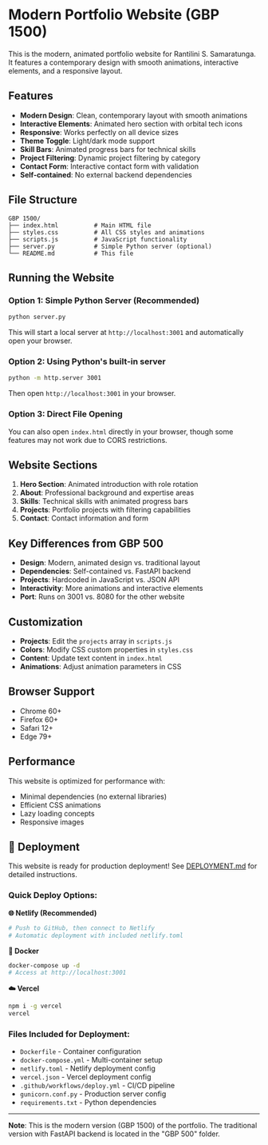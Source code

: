 # Modern Portfolio Website (GBP 1500)

This is the modern, animated portfolio website for Rantilini S. Samaratunga. It features a contemporary design with smooth animations, interactive elements, and a responsive layout.

## Features

- **Modern Design**: Clean, contemporary layout with smooth animations
- **Interactive Elements**: Animated hero section with orbital tech icons
- **Responsive**: Works perfectly on all device sizes
- **Theme Toggle**: Light/dark mode support
- **Skill Bars**: Animated progress bars for technical skills
- **Project Filtering**: Dynamic project filtering by category
- **Contact Form**: Interactive contact form with validation
- **Self-contained**: No external backend dependencies

## File Structure

```
GBP 1500/
├── index.html          # Main HTML file
├── styles.css          # All CSS styles and animations
├── scripts.js          # JavaScript functionality
├── server.py           # Simple Python server (optional)
└── README.md           # This file
```

## Running the Website

### Option 1: Simple Python Server (Recommended)

```bash
python server.py
```

This will start a local server at `http://localhost:3001` and automatically open your browser.

### Option 2: Using Python's built-in server

```bash
python -m http.server 3001
```

Then open `http://localhost:3001` in your browser.

### Option 3: Direct File Opening

You can also open `index.html` directly in your browser, though some features may not work due to CORS restrictions.

## Website Sections

1. **Hero Section**: Animated introduction with role rotation
2. **About**: Professional background and expertise areas
3. **Skills**: Technical skills with animated progress bars
4. **Projects**: Portfolio projects with filtering capabilities
5. **Contact**: Contact information and form

## Key Differences from GBP 500

- **Design**: Modern, animated design vs. traditional layout
- **Dependencies**: Self-contained vs. FastAPI backend
- **Projects**: Hardcoded in JavaScript vs. JSON API
- **Interactivity**: More animations and interactive elements
- **Port**: Runs on 3001 vs. 8080 for the other website

## Customization

- **Projects**: Edit the `projects` array in `scripts.js`
- **Colors**: Modify CSS custom properties in `styles.css`
- **Content**: Update text content in `index.html`
- **Animations**: Adjust animation parameters in CSS

## Browser Support

- Chrome 60+
- Firefox 60+
- Safari 12+
- Edge 79+

## Performance

This website is optimized for performance with:
- Minimal dependencies (no external libraries)
- Efficient CSS animations
- Lazy loading concepts
- Responsive images

## 🚀 Deployment

This website is ready for production deployment! See [DEPLOYMENT.md](DEPLOYMENT.md) for detailed instructions.

### Quick Deploy Options:

**🌐 Netlify (Recommended)**
```bash
# Push to GitHub, then connect to Netlify
# Automatic deployment with included netlify.toml
```

**🐳 Docker**
```bash
docker-compose up -d
# Access at http://localhost:3001
```

**☁️ Vercel**
```bash
npm i -g vercel
vercel
```

### Files Included for Deployment:
- `Dockerfile` - Container configuration
- `docker-compose.yml` - Multi-container setup
- `netlify.toml` - Netlify deployment config
- `vercel.json` - Vercel deployment config
- `.github/workflows/deploy.yml` - CI/CD pipeline
- `gunicorn.conf.py` - Production server config
- `requirements.txt` - Python dependencies

---

**Note**: This is the modern version (GBP 1500) of the portfolio. The traditional version with FastAPI backend is located in the "GBP 500" folder.
